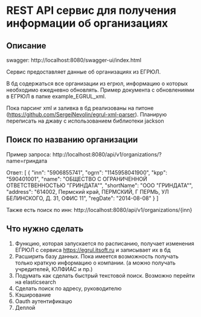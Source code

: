 # REST API сервис для получения информации об организациях


## Описание 
swagger: http://localhost:8080/swagger-ui/index.html

Сервис предоставляет данные об организациях из ЕГРЮЛ. 

В бд содержаться все организации из егрюл, информацию о которых необходимо ежедневно обновлять. Пример документа с обновлениями в ЕГРЮЛ в папке example_EGRUL_xml.

Пока парсинг xml и заливка в бд реализованы на питоне (https://github.com/SergeiNevolin/egrul-xml-parser). 
Планирую переписать на джаву с использованием библиотеки jackson

## Поиск по названию организации
Пример запроса:
http://localhost:8080/api/v1/organizations/?name=гриндата

Ответ:
[
  {
    "inn": "5906855741",
    "ogrn": "1145958041900",
    "kpp": "590401001",
    "name": "ОБЩЕСТВО С ОГРАНИЧЕННОЙ ОТВЕТСТВЕННОСТЬЮ \"ГРИНДАТА\"",
    "shortName": "ООО \"ГРИНДАТА\"",
    "address": "614002, Пермский край, ПЕРМСКИЙ, Г ПЕРМЬ, УЛ БЕЛИНСКОГО, Д. 31, ОФИС 11",
    "regDate": "2014-08-08"
  }
]


Также есть поиск по инн:
http://localhost:8080/api/v1/organizations/{inn}


## Что нужно сделать
1. Функцию, которая запускается по расписанию, получает изменения ЕГРЮЛ с сервиса https://egrul.itsoft.ru и записывает их в бд 
2. Расширить базу данных. Пока имеется возможность получать только краткую информацию о компании. (а можно получать учредителей, ЮЛФИАС и пр.)
3. Подумать как сделать быстрый текстовой поиск. Возможно перейти на elasticsearch
4. Сделать поиск по адресу, руководителю
5. Кэширование
6. Oauth аутентификацю
7. Деплой

